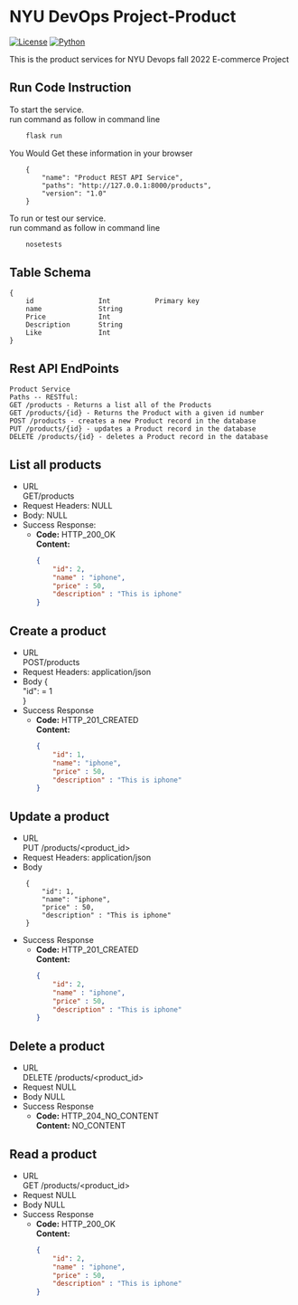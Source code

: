 # NYU DevOps Project-Product

[![License](https://img.shields.io/badge/License-Apache_2.0-blue.svg)](https://opensource.org/licenses/Apache-2.0)
[![Python](https://img.shields.io/badge/Language-Python-blue.svg)](https://python.org/)

This is the product services for NYU Devops fall 2022 E-commerce Project

## Run Code Instruction

To start the service.\
run command as follow in command line

```bash
    flask run
```

You Would Get these information in your browser

```
    {
        "name": "Product REST API Service", 
        "paths": "http://127.0.0.1:8000/products", 
        "version": "1.0"
    }
```

To run or test our service.\
run command as follow in command line

```bash
    nosetests
```

## Table Schema

```test
{
    id                Int           Primary key
    name              String          
    Price             Int
    Description       String
    Like              Int
}
```

## Rest API EndPoints

```
Product Service
Paths -- RESTful:
GET /products - Returns a list all of the Products
GET /products/{id} - Returns the Product with a given id number
POST /products - creates a new Product record in the database
PUT /products/{id} - updates a Product record in the database
DELETE /products/{id} - deletes a Product record in the database
```

## List all products
* URL <br>
  GET/products
* Request Headers: NULL
* Body: NULL
* Success Response:
  * **Code:** HTTP_200_OK <br />
    **Content:** 
    ```json
    {
        "id": 2,
        "name" : "iphone",
        "price" : 50,
        "description" : "This is iphone"
    }
    ```

## Create a product
* URL <br>
  POST/products <br>
* Request Headers: application/json
* Body 
{ <br>
    "id": = 1 <br>
}
* Success Response
  * **Code:** HTTP_201_CREATED <br />
    **Content:** 
    ``` json
    { 
        "id": 1,
        "name": "iphone",
        "price" : 50, 
        "description" : "This is iphone"
    }
    ```

## Update a product
* URL <br>
  PUT /products/<product_id>
* Request Headers: application/json
* Body
``` 
    { 
        "id": 1,
        "name": "iphone",
        "price" : 50, 
        "description" : "This is iphone"
    }
 ```
* Success Response
  * **Code:** HTTP_201_CREATED <br />
    **Content:** 
    ```json
    {
        "id": 2,
        "name" : "iphone",
        "price" : 50,
        "description" : "This is iphone"
    }
    ```

## Delete a product
* URL <br>
  DELETE /products/<product_id>
* Request NULL
* Body NULL
* Success Response
  * **Code:** HTTP_204_NO_CONTENT <br />
    **Content:** 
    NO_CONTENT
  

## Read a product
* URL <br>
  GET /products/<product_id>
* Request NULL
* Body NULL
* Success Response
  * **Code:** HTTP_200_OK <br />
    **Content:** 
    ```json
    {
        "id": 2,
        "name" : "iphone",
        "price" : 50,
        "description" : "This is iphone"
    }
    ```

